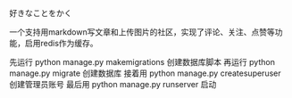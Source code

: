 好きなことをかく

一个支持用markdown写文章和上传图片的社区，实现了评论、关注、点赞等功能，启用redis作为缓存。

先运行 python manage.py makemigrations  创建数据库脚本
再运行 python manage.py migrate         创建数据库
接着用 python manage.py createsuperuser 创建管理员账号
最后用 python manage.py runserver       启动